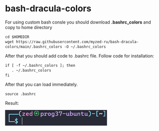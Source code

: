 # bash-dracula-colors
For using custom bash consle you should download **.bashrc_colors** and copy to home directory
```shell
cd $HOMEDIR
wget https://raw.githubusercontent.com/myzed-ru/bash-dracula-colors/main/.bashrc_colors -O ~/.bashrc_colors
```

After that you should add code to .bashrc file.
Follow code for installation:
```shell
if [ -f ~/.bashrc_colors ]; then
   . ~/.bashrc_colors
fi
```

After that you can load immediately.
```shell
source .bashrc
```

Result: <br>

![Example](src/img/console-example.png)